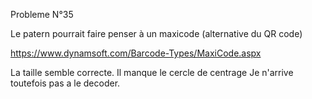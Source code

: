 
Probleme N°35

Le patern pourrait faire penser à un maxicode (alternative du QR code)

https://www.dynamsoft.com/Barcode-Types/MaxiCode.aspx

La taille semble correcte. Il manque le cercle de centrage
Je n'arrive toutefois pas a le decoder.

